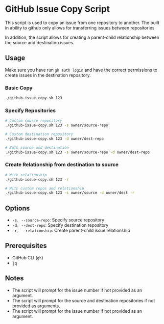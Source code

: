 # GitHub Issue Copy Script
This script is used to copy an issue from one repository to another.
The built in ability to github only allows for transferring issues between repositories

In addition, the script allows for creating a parent-child relationship between the source and destination issues.

## Usage

Make sure you have run `gh auth login` and have the correct permissions to create issues in the destination repository.


### Basic Copy
```bash
./github-issue-copy.sh 123
```

### Specify Repositories
```bash
# Custom source repository
./github-issue-copy.sh 123 -s owner/source-repo

# Custom destination repository
./github-issue-copy.sh 123 -d owner/dest-repo

# Both source and destination
./github-issue-copy.sh 123 -s owner/source-repo -d owner/dest-repo
```

### Create Relationship from destination to source
```bash
# With relationship
./github-issue-copy.sh 123 -r

# With custom repos and relationship
./github-issue-copy.sh 123 -s owner/source -d owner/dest -r
```

## Options
- `-s, --source-repo`: Specify source repository
- `-d, --dest-repo`: Specify destination repository
- `-r, --relationship`: Create parent-child issue relationship

## Prerequisites
- GitHub CLI (`gh`)
- `jq`

## Notes
- The script will prompt for the issue number if not provided as an argument.
- The script will prompt for the source and destination repositories if not provided as arguments.
- The script will prompt for the issue number if not provided as an argument.
